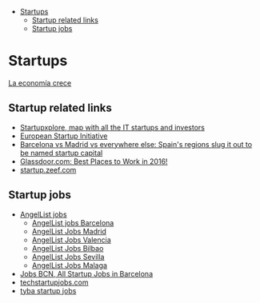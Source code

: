 <!-- MarkdownTOC -->

- [Startups](#startups)
	- [Startup related links](#startup-related-links)
	- [Startup jobs](#startup-jobs)

<!-- /MarkdownTOC -->


# Startups
[La economía crece](mkeiser.md)

## Startup related links
- [Startupxplore, map with all the IT startups and investors](https://startupxplore.com/)
- [European Startup Initiative](http://www.startupheatmap.eu/)
- [Barcelona vs Madrid vs everywhere else: Spain's regions slug it out to be named startup capital](http://www.zdnet.com/article/barcelona-vs-madrid-vs-everywhere-else-spains-regions-slug-it-out-to-be-startup-capital/)
- [Glassdoor.com: Best Places to Work in 2016!](https://www.glassdoor.com/Best-Places-to-Work-LST_KQ0,19.htm)
- [startup.zeef.com](https://startup.zeef.com/)

## Startup jobs
- [AngelList jobs](https://angel.co)
	- [AngelList jobs Barcelona](https://angel.co/barcelona)
	- [AngelList Jobs Madrid](https://angel.co/barcelona)
	- [AngelList Jobs Valencia](https://angel.co/valencia)
	- [AngelList Jobs Bilbao](https://angel.co/bilbao)
	- [AngelList Jobs Sevilla](https://angel.co/sevilla)
	- [AngelList Jobs Malaga](https://angel.co/malaga)
- [Jobs BCN, All Startup Jobs in Barcelona](http://www.jobsbcn.com/)
- [techstartupjobs.com](http://www.techstartupjobs.com/)
- [tyba startup jobs](http://tyba.com/)
